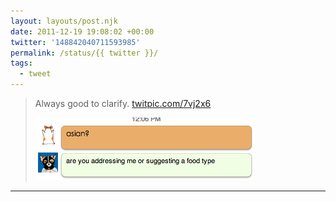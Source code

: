 ```yaml
---
layout: layouts/post.njk
date: 2011-12-19 19:08:02 +00:00
twitter: '148842040711593985'
permalink: /status/{{ twitter }}/
tags: 
  - tweet
---
```


> Always good to clarify. [twitpic.com/7vj2x6](http://twitpic.com/7vj2x6)
> 
> ![person 1: asian? person 2: are you addressing me or suggesting a food type](/img/476221578.png)

---

